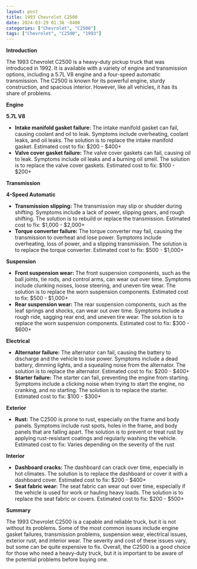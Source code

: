```yaml
---
layout: post
title: 1993 Chevrolet C2500
date: 2024-03-29 01:38 -0400
categories: ["Chevrolet", "C2500"]
tags: ["Chevrolet", "C2500", "1993"]
---
```

**Introduction**

The 1993 Chevrolet C2500 is a heavy-duty pickup truck that was introduced in 1992. It is available with a variety of engine and transmission options, including a 5.7L V8 engine and a four-speed automatic transmission. The C2500 is known for its powerful engine, sturdy construction, and spacious interior. However, like all vehicles, it has its share of problems.

**Engine**

**5.7L V8**

* **Intake manifold gasket failure:** The intake manifold gasket can fail, causing coolant and oil to leak. Symptoms include overheating, coolant leaks, and oil leaks. The solution is to replace the intake manifold gasket. Estimated cost to fix: $200 - $400+
* **Valve cover gasket failure:** The valve cover gaskets can fail, causing oil to leak. Symptoms include oil leaks and a burning oil smell. The solution is to replace the valve cover gaskets. Estimated cost to fix: $100 - $200+

**Transmission**

**4-Speed Automatic**

* **Transmission slipping:** The transmission may slip or shudder during shifting. Symptoms include a lack of power, slipping gears, and rough shifting. The solution is to rebuild or replace the transmission. Estimated cost to fix: $1,000 - $2,000+
* **Torque converter failure:** The torque converter may fail, causing the transmission to overheat and lose power. Symptoms include overheating, loss of power, and a slipping transmission. The solution is to replace the torque converter. Estimated cost to fix: $500 - $1,000+

**Suspension**

* **Front suspension wear:** The front suspension components, such as the ball joints, tie rods, and control arms, can wear out over time. Symptoms include clunking noises, loose steering, and uneven tire wear. The solution is to replace the worn suspension components. Estimated cost to fix: $500 - $1,000+
* **Rear suspension wear:** The rear suspension components, such as the leaf springs and shocks, can wear out over time. Symptoms include a rough ride, sagging rear end, and uneven tire wear. The solution is to replace the worn suspension components. Estimated cost to fix: $300 - $600+

**Electrical**

* **Alternator failure:** The alternator can fail, causing the battery to discharge and the vehicle to lose power. Symptoms include a dead battery, dimming lights, and a squealing noise from the alternator. The solution is to replace the alternator. Estimated cost to fix: $200 - $400+
* **Starter failure:** The starter can fail, preventing the engine from starting. Symptoms include a clicking noise when trying to start the engine, no cranking, and no starting. The solution is to replace the starter. Estimated cost to fix: $100 - $300+

**Exterior**

* **Rust:** The C2500 is prone to rust, especially on the frame and body panels. Symptoms include rust spots, holes in the frame, and body panels that are falling apart. The solution is to prevent or treat rust by applying rust-resistant coatings and regularly washing the vehicle. Estimated cost to fix: Varies depending on the severity of the rust

**Interior**

* **Dashboard cracks:** The dashboard can crack over time, especially in hot climates. The solution is to replace the dashboard or cover it with a dashboard cover. Estimated cost to fix: $200 - $400+
* **Seat fabric wear:** The seat fabric can wear out over time, especially if the vehicle is used for work or hauling heavy loads. The solution is to replace the seat fabric or covers. Estimated cost to fix: $200 - $500+

**Summary**

The 1993 Chevrolet C2500 is a capable and reliable truck, but it is not without its problems. Some of the most common issues include engine gasket failures, transmission problems, suspension wear, electrical issues, exterior rust, and interior wear. The severity and cost of these issues vary, but some can be quite expensive to fix. Overall, the C2500 is a good choice for those who need a heavy-duty truck, but it is important to be aware of the potential problems before buying one.
